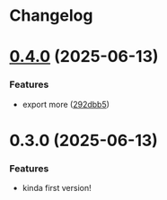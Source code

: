 # Changelog

# [0.4.0](https://github.com/KATT/danson/compare/0.3.0...0.4.0) (2025-06-13)

### Features

- export more ([292dbb5](https://github.com/KATT/danson/commit/292dbb5f1f4abcf532b9748bf94c4737a986c46c))

# 0.3.0 (2025-06-13)

### Features

- kinda first version!
